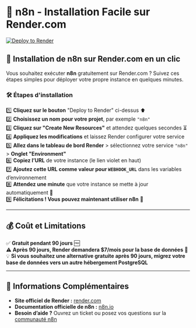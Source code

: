 # 🚀 n8n - Installation Facile sur Render.com

[![Deploy to Render](https://render.com/images/deploy-to-render-button.svg)](https://render.com/deploy)

## 🎯 Installation de n8n sur Render.com en un clic

Vous souhaitez exécuter **n8n** gratuitement sur Render.com ? Suivez ces étapes simples pour déployer votre propre instance en quelques minutes.

### 🛠 Étapes d'installation

1️⃣ **Cliquez sur le bouton** "Deploy to Render" ci-dessus ⬆️  
2️⃣ **Choisissez un nom pour votre projet**, par exemple `"n8n"`  
3️⃣ **Cliquez sur "Create New Resources"** et attendez quelques secondes ⏳  
4️⃣ **Appliquez les modifications** et laissez Render configurer votre service  
5️⃣ **Allez dans le tableau de bord Render** > sélectionnez votre service `"n8n"` > **Onglet "Environment"**  
6️⃣ **Copiez l’URL** de votre instance (le lien violet en haut)  
7️⃣ **Ajoutez cette URL comme valeur pour `WEBHOOK_URL`** dans les variables d’environnement  
8️⃣ **Attendez une minute** que votre instance se mette à jour automatiquement 🔄  
9️⃣ **Félicitations ! Vous pouvez maintenant utiliser n8n** 🎉  

---

## 💰 Coût et Limitations

✅ **Gratuit pendant 90 jours** 🆓  
⚠️ **Après 90 jours, Render demandera $7/mois pour la base de données** 🏦  
💡 **Si vous souhaitez une alternative gratuite après 90 jours, migrez votre base de données vers un autre hébergement PostgreSQL**  

---

## 📌 Informations Complémentaires

- **Site officiel de Render :** [render.com](https://render.com)  
- **Documentation officielle de n8n :** [n8n.io](https://n8n.io)  
- **Besoin d’aide ?** Ouvrez un ticket ou posez vos questions sur la [communauté n8n](https://community.n8n.io/)  

